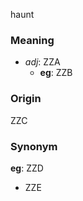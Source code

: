 haunt
### Meaning
+ _adj_: ZZA
    + __eg__: ZZB

### Origin

ZZC

### Synonym

__eg__: ZZD

+ ZZE


